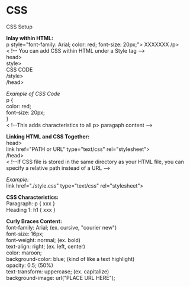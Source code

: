 # CSS
CSS Setup
<p>
  <strong>Inlay within HTML:</strong><br>
  p style="font-family: Arial; color: red; font-size: 20px;"> XXXXXXX /p><br>
  < !-- You can add CSS within HTML under a Style tag --><br>
    head><br>
    style><br>
    CSS CODE<br>
    /style><br>
    /head>
    <p>
    <i>Example of CSS Code</i><br>
     p {<br>
      color: red;<br>
      font-size: 20px;<br>
    }<br>
    < !--This adds characteristics to all p> paragaph content --><br>
      <p>
        <strong>Linking HTML and CSS Together:</strong><br>
        head><br>
        link href="PATH or URL" type="text/css" rel="stylesheet"><br>
        /head><br>
        < !--If CSS file is stored in the same directory as your HTML file, you can specify a relative path instead of a URL -->
          <p>
            <i>Example:</i><br>
            link href="./style.css" type="text/css" rel="stylesheet">
            <p>
              <strong>CSS Characteristics:</strong><br>
              Paragraph: p { xxx }<br>
              Heading 1: h1 { xxx }<br>
              <p>
                <strong>Curly Braces Content:</strong><br>
                font-family: Arial; (ex. cursive, "courier new")<br>
                font-size: 16px;<br>
                font-weight: normal; (ex. bold)<br>
                text-align: right; (ex. left, center)<br>
                color: maroon;<br>
                background-color: blue; (kind of like a text highlight)<br>
                opacity: 0.5; (50%)<br>
                text-transform: uppercase; (ex. capitalize)<br>
                background-image: url("PLACE URL HERE");</p>
                
 
